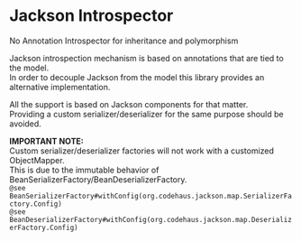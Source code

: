 # Jackson Introspector
No Annotation Introspector for inheritance and polymorphism

Jackson introspection mechanism is based on annotations that are tied to the model.  
In order to decouple Jackson from the model this library provides an alternative implementation.  

All the support is based on Jackson components for that matter.  
Providing a custom serializer/deserializer for the same purpose should be avoided.  

**IMPORTANT NOTE:**  
Custom serializer/deserializer factories will not work with a customized ObjectMapper.  
This is due to the immutable behavior of BeanSerializerFactory/BeanDeserializerFactory.  
`@see BeanSerializerFactory#withConfig(org.codehaus.jackson.map.SerializerFactory.Config)`  
`@see BeanDeserializerFactory#withConfig(org.codehaus.jackson.map.DeserializerFactory.Config)`  